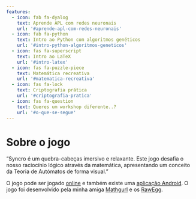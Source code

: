 ```yaml
---
features:
  - icon: fab fa-dyalog
    text: Aprende APL com redes neuronais
    url: '#aprende-apl-com-redes-neuronais'
  - icon: fab fa-python
    text: Intro ao Python com algoritmos genéticos
    url: '#intro-python-algoritmos-geneticos'
  - icon: fas fa-superscript
    text: Intro ao LaTeX
    url: '#intro-latex'
  - icon: fas fa-puzzle-piece
    text: Matemática recreativa
    url: '#matematica-recreativa'
  - icon: fas fa-lock
    text: Criptografia prática
    url: '#criptografia-pratica'
  - icon: fas fa-question
    text: Queres um workshop diferente..?
    url: '#o-que-se-segue'
---
```


# Sobre o jogo

“Syncro é um quebra-cabeças imersivo e relaxante.
Este jogo desafia o nosso raciocínio lógico através da matemática, apresentando um conceito da Teoria de Autómatos de forma visual.”

O jogo pode ser jogado [online][syncro-online] e também existe uma [aplicação Android][syncro-android].
O jogo foi desenvolvido pela minha amiga [Mathgurl][mathgurl] e os [RawEgg][rawegg].

[syncro-online]: https://rawegg.itch.io/syncro
[syncro-android]: https://play.google.com/store/apps/details?id=com.RawEgg.Syncro
[mathgurl]: https://www.youtube.com/channel/UC5RV_s1Jh-jQI4HfexEIb2Q
[rawegg]: https://rawegg.itch.io/
